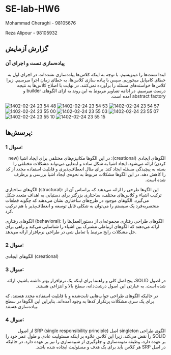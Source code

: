 # SE-lab-HW6
Mohammad Cheraghi - 98105676

Reza Alipour - 98105932

## گزارش آزمایش
### پیاده‌سازی تست و اجرای آن
<p dir="rtl"  style='text-align: right;'>
  ابتدا تست‌ها را مینویسیم. با توجه به اینکه کلاس‌ها پیاده‌سازی نشده‌اند، در اجرای اول به خطای کامپایل میخوریم. سپس با پیاده سازی کلاس‌ها، به خطای زمان اجرا میرسیم. زیرا کلاس‌ها خواسته‌های مسئله را برآورده نمی‌کنند. در نهایت با اصلاح کلاس‌ها به نتیجه درست میرسیم. در ادامه تصاویر مربوط به این روند به ازای الگوهای builder و abstract factory آمده است.
</p>

![1402-02-24 23 54 48](https://github.com/mohammadch80/SE-lab-HW6/assets/58528991/89c74293-c933-41f9-84b0-620a4442def4)
![1402-02-24 23 54 53](https://github.com/mohammadch80/SE-lab-HW6/assets/58528991/ab62691e-02b1-4474-817b-a28efa0427ad)
![1402-02-24 23 54 57](https://github.com/mohammadch80/SE-lab-HW6/assets/58528991/47ae7101-b3fe-4d71-9f8c-31b6bbb18071)
![1402-02-24 23 55 00](https://github.com/mohammadch80/SE-lab-HW6/assets/58528991/12b6801e-5bff-496f-b45c-f844b90bbfab)
![1402-02-24 23 55 03](https://github.com/mohammadch80/SE-lab-HW6/assets/58528991/121a8dc5-3d8d-4e6d-96eb-df5b9dd0939b)
![1402-02-24 23 55 07](https://github.com/mohammadch80/SE-lab-HW6/assets/58528991/65dc5c57-40ac-4ae3-97f5-d14b59bc6aa6)
![1402-02-24 23 55 10](https://github.com/mohammadch80/SE-lab-HW6/assets/58528991/a9333c7a-4d96-4dad-a6b1-127d17aa8d1e)
![1402-02-24 23 55 15](https://github.com/mohammadch80/SE-lab-HW6/assets/58528991/918062f9-77da-44bb-bcee-08e88d2d947b)


## پرسش‌ها:
### سوال 1:
<p dir="rtl"  style='text-align: right;'>
الگوهای ایجادی (creational): در این الگوها مکانیزم‌های مختلفی برای ایجاد اشیا (new کردن) ارائه می‌شود. ایجاد اشیا به شکل ساده و ابتدایی می‌تواند مشکلات مختلفی را بسته به پیچیدگی مسئله ایجاد کند. برای مثال انعطاف‌پذیری و قابلیت استفاده مجدد از کد را کاهش دهد. در این الگوها مشکلات مربوط به نحوه‌ی ایجاد اشیا بررسی و برطرف شده است.
  
الگوهای ساختاری (structural): این الگوها طرحی را ارائه می‌دهند که براساس آن از ترکیب اشیاء و کلاس‌های مختلف، ساختاری بزرگتر برای دستیابی به اهداف متعدد شکل می‌گیرد. الگوهای موجود در طرح‌های ساختاری نشان می‌دهند که چگونه قطعات منحصربه‌فرد یک سیستم را می‌توان به شکلی قابل توسعه و انعطاف‌پذیر با هم ترکیب کرد.
  
الگوهای رفتاری (behavioral): الگوهای طراحی رفتاری مجموعه‌ای از دستورالعمل‌ها را ارائه می‌دهند که الگوهای ارتباطی مشترک بین اشیاء را شناسایی می‌کند و راهی برای حل مشکلات رایج مرتبط با تعامل شی در طراحی نرم‌افزار ارائه می‌دهد.
</p>

### سوال 2:
الگوهای ایجادی (creational)

### سوال 3:
<p dir="rtl"  style='text-align: right;'>
در اصول SOLID، پنج اصل کلی و راهنما برای اینکه یک نرم‌افزار بهتر داشته باشیم، ارائه شده است. به عبارتی این اصول درشت‌دانه، سطح بالا و انتزاعی هستند.

در حالیکه الگوهای طراحی جواب‌هایی ثابت‌شده و با قابلیت استفاده مجدد هستند، که برای یک سری مشکلات پرتکرار کدها به وجود آمده‌اند. بنابراین این الگوها در سطح پیاده‌سازی هستند.
  </p>

### سوال 4:
<p dir="rtl"  style='text-align: right;'>
الگوی طراحی singleton اصل SRP (single responsibility principle) از اصول SOLID را نقض می‌کند. زیرا این کلاس علاوه بر اینکه مسئولیت عادی و طول عمر خود را بر عهده دارد، وظیفه نمونه‌سازی و جلوگیری از شبیه‌سازی را نیز بر عهده دارد. در حالیکه در اصل SRP هر کلاس باید برای یک هدف و مسئولیت ایجاده شده باشد.
  </p>

